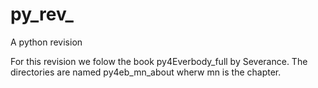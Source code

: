 # py_rev_
A python revision

For this revision we folow the book py4Everbody_full by Severance.
The directories are named py4eb_mn_about wherw mn is the chapter.


